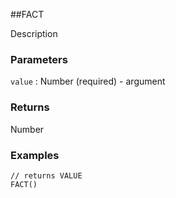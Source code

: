 ##FACT

Description

### Parameters
`value` : Number (required) - argument

### Returns
Number

### Examples
```
// returns VALUE
FACT()
```